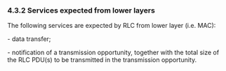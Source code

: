 ### 4.3.2 Services expected from lower layers

The following services are expected by RLC from lower layer (i.e. MAC):

\- data transfer;

\- notification of a transmission opportunity, together with the total
size of the RLC PDU(s) to be transmitted in the transmission
opportunity.
